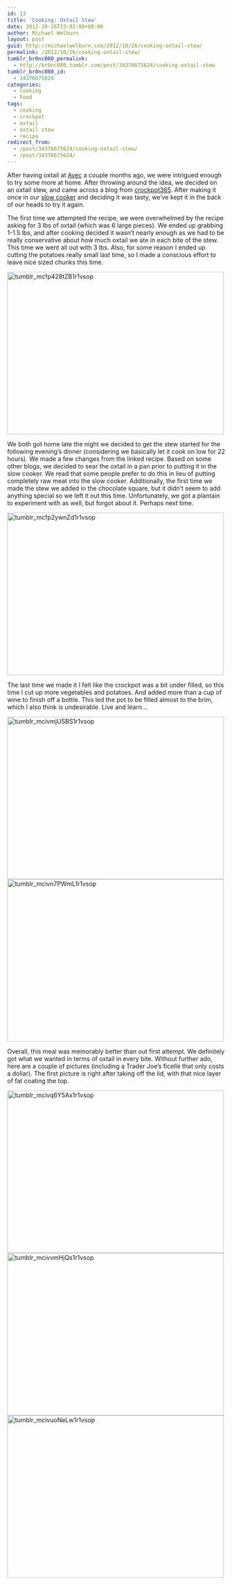 ```yaml
---
id: 13
title: 'Cooking: Oxtail Stew'
date: 2012-10-26T23:03:00+00:00
author: Michael Welburn
layout: post
guid: http://michaelwelburn.com/2012/10/26/cooking-oxtail-stew/
permalink: /2012/10/26/cooking-oxtail-stew/
tumblr_br0nc080_permalink:
  - http://br0nc080.tumblr.com/post/34376675624/cooking-oxtail-stew
tumblr_br0nc080_id:
  - 34376675624
categories:
  - Cooking
  - Food
tags:
  - cooking
  - crockpot
  - oxtail
  - oxtail stew
  - recipe
redirect_from:
  - /post/34376675624/cooking-oxtail-stew/
  - /post/34376675624/
---
```

After having oxtail at <a title="http://avecrestaurant.com/" href="http://avecrestaurant.com/" target="_blank">Avec</a> a couple months ago, we were intrigued enough to try some more at home. After throwing around the idea, we decided on an oxtail stew, and came across a blog from <a title="http://crockpot365.blogspot.com/2008/02/hearty-ox-tail-stew-crockpot-recipe.html" href="http://crockpot365.blogspot.com/2008/02/hearty-ox-tail-stew-crockpot-recipe.html" target="_blank">crockpot365</a>. After making it once in our <a title="http://www.crateandbarrel.com/cuisinart-4-qt.-digital-slow-cooker/s229784" href="http://www.crateandbarrel.com/cuisinart-4-qt.-digital-slow-cooker/s229784" target="_blank">slow cooker</a> and deciding it was tasty, we’ve kept it in the back of our heads to try it again.

<!-- more -->

<!--more-->

The first time we attempted the recipe, we were overwhelmed by the recipe asking for 3 lbs of oxtail (which was 6 large pieces). We ended up grabbing 1-1.5 lbs, and after cooking decided it wasn’t nearly enough as we had to be really conservative about how much oxtail we ate in each bite of the stew. This time we went all out with 3 lbs. Also, for some reason I ended up cutting the potatoes really small last time, so I made a conscious effort to leave nice sized chunks this time.

<img class="size-full wp-image-156 aligncenter" alt="tumblr_mcfp428tZB1r1vsop" src="http://michaelwelburn.com/wp-content/uploads/2012/10/tumblr_mcfp428tZB1r1vsop.jpg" width="500" height="375" srcset="http://michaelwelburn.com/wp-content/uploads/2012/10/tumblr_mcfp428tZB1r1vsop.jpg 500w, http://michaelwelburn.com/wp-content/uploads/2012/10/tumblr_mcfp428tZB1r1vsop-300x225.jpg 300w" sizes="(max-width: 500px) 100vw, 500px" />

We both got home late the night we decided to get the stew started for the following evening’s dinner (considering we basically let it cook on low for 22 hours). We made a few changes from the linked recipe. Based on some other blogs, we decided to sear the oxtail in a pan prior to putting it in the slow cooker. We read that some people prefer to do this in lieu of putting completely raw meat into the slow cooker. Additionally, the first time we made the stew we added in the chocolate square, but it didn’t seem to add anything special so we left it out this time. Unfortunately, we got a plantain to experiment with as well, but forgot about it. Perhaps next time.

<img class="size-full wp-image-155 aligncenter" alt="tumblr_mcfp2ywnZd1r1vsop" src="http://michaelwelburn.com/wp-content/uploads/2012/10/tumblr_mcfp2ywnZd1r1vsop.jpg" width="500" height="375" srcset="http://michaelwelburn.com/wp-content/uploads/2012/10/tumblr_mcfp2ywnZd1r1vsop.jpg 500w, http://michaelwelburn.com/wp-content/uploads/2012/10/tumblr_mcfp2ywnZd1r1vsop-300x225.jpg 300w" sizes="(max-width: 500px) 100vw, 500px" />

The last time we made it I felt like the crockpot was a bit under filled, so this time I cut up more vegetables and potatoes. And added more than a cup of wine to finish off a bottle. This led the pot to be filled almost to the brim, which I also think is undesirable. Live and learn…

<img class="size-full wp-image-157 aligncenter" alt="tumblr_mcivmjUSBS1r1vsop" src="http://michaelwelburn.com/wp-content/uploads/2012/10/tumblr_mcivmjUSBS1r1vsop.jpg" width="500" height="375" srcset="http://michaelwelburn.com/wp-content/uploads/2012/10/tumblr_mcivmjUSBS1r1vsop.jpg 500w, http://michaelwelburn.com/wp-content/uploads/2012/10/tumblr_mcivmjUSBS1r1vsop-300x225.jpg 300w" sizes="(max-width: 500px) 100vw, 500px" />

<img class="size-full wp-image-158 aligncenter" alt="tumblr_mcivn7PWmL1r1vsop" src="http://michaelwelburn.com/wp-content/uploads/2012/10/tumblr_mcivn7PWmL1r1vsop.jpg" width="500" height="375" srcset="http://michaelwelburn.com/wp-content/uploads/2012/10/tumblr_mcivn7PWmL1r1vsop.jpg 500w, http://michaelwelburn.com/wp-content/uploads/2012/10/tumblr_mcivn7PWmL1r1vsop-300x225.jpg 300w" sizes="(max-width: 500px) 100vw, 500px" />

Overall, this meal was memorably better than out first attempt. We definitely got what we wanted in terms of oxtail in every bite. Without further ado, here are a couple of pictures (including a Trader Joe’s ficelle that only costs a dollar). The first picture is right after taking off the lid, with that nice layer of fat coating the top.

<img class="size-full wp-image-159 aligncenter" alt="tumblr_mcivq6Y5Ax1r1vsop" src="http://michaelwelburn.com/wp-content/uploads/2012/10/tumblr_mcivq6Y5Ax1r1vsop.jpg" width="500" height="375" srcset="http://michaelwelburn.com/wp-content/uploads/2012/10/tumblr_mcivq6Y5Ax1r1vsop.jpg 500w, http://michaelwelburn.com/wp-content/uploads/2012/10/tumblr_mcivq6Y5Ax1r1vsop-300x225.jpg 300w" sizes="(max-width: 500px) 100vw, 500px" />

<img class="size-full wp-image-161 aligncenter" alt="tumblr_mcivvmHjQs1r1vsop" src="http://michaelwelburn.com/wp-content/uploads/2012/10/tumblr_mcivvmHjQs1r1vsop.jpg" width="500" height="375" srcset="http://michaelwelburn.com/wp-content/uploads/2012/10/tumblr_mcivvmHjQs1r1vsop.jpg 500w, http://michaelwelburn.com/wp-content/uploads/2012/10/tumblr_mcivvmHjQs1r1vsop-300x225.jpg 300w" sizes="(max-width: 500px) 100vw, 500px" />

<img class="alignnone size-full wp-image-160 aligncenter" alt="tumblr_mcivuoNeLw1r1vsop" src="http://michaelwelburn.com/wp-content/uploads/2012/10/tumblr_mcivuoNeLw1r1vsop.jpg" width="500" height="375" srcset="http://michaelwelburn.com/wp-content/uploads/2012/10/tumblr_mcivuoNeLw1r1vsop.jpg 500w, http://michaelwelburn.com/wp-content/uploads/2012/10/tumblr_mcivuoNeLw1r1vsop-300x225.jpg 300w" sizes="(max-width: 500px) 100vw, 500px" />
